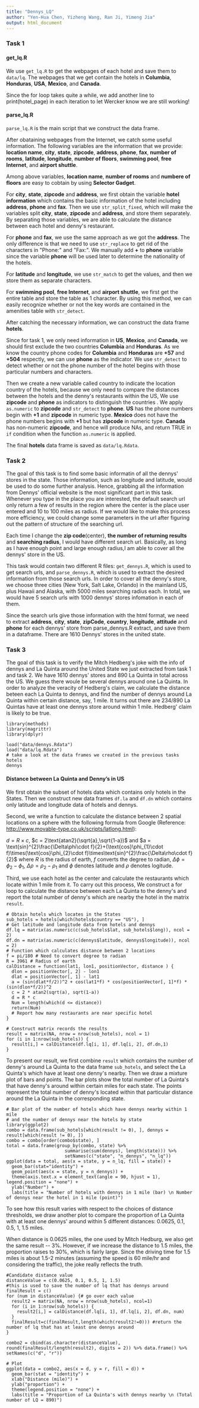 ```yaml
---
title: "Dennys_LQ"
author: "Yen-Hua Chen, Yizheng Wang, Ran Ji, Yimeng Jia"
output: html_document
---
```


### Task 1
#### get_lq.R
  
We use `get_lq.R` to get the webpages of each hotel and save them to `data/lq`. The webpages that we get contain the hotels in **Columbia**, **Honduras**, **USA**, **Mexico**, and **Canada**.

Since the for loop takes quite a while, we add another line to print(hotel_page) in each iteration to let Wercker know we are still working!


#### parse_lq.R

`parse_lq.R` is the main script that we construct the data frame.

After obataining webpages from the Internet, we catch some useful information. The following variables are the information that we provide: **location name**, **city**, **state**, **zipcode**, **address**, **phone**, **fax**, **number of rooms**, **latitude**, **longitude**, **number of floors**, **swimming pool**, **free Internet**, and **airport shuttle**.

Among above variables, **location name**, **number of rooms** and **numbere of floors** are easy to cobtain by using **Selector Gadget**.

For **city**, **state**, **zipcode** and **address**, we first obtain the variable **hotel information** which contains the basic information of the hotel including **address**, **phone** and **fax**. Then we use `str_split_fixed`, which will make the variables split **city**, **state**, **zipcode** and **address**, and store them separately. By separating those variables, we are able to calculate the distance between each hotel and denny's restaurant.

For **phone** and **fax**, we use the same approach as we got the **address**. The only difference is that we need to use `str_replace` to get rid of the characters in "Phone:" and "Fax:". We manually add **+** to **phone** variable since the variable **phone** will be used later to determine the nationality of the hotels.

For **latitude** and **longitude**, we use `str_match` to get the values, and then we store them as separate characters.

For **swimming pool**, **free Internet**, and **airport shuttle**, we first get the entire table and store the table as 1 character. By using this method, we can easily recognize whether or not the key words are contained in the amenities table with `str_detect`.

After catching the necessary information, we can construct the data frame **hotels**.

Since for task 1, we only need information in **US**, **Mexico**, and **Canada**, we should first exclude the two countries **Columbia** and **Honduras**. As we know the country phone codes for **Columbia** and **Honduras** are **+57** and **+504** respectly, we can use **phone** as the indicator. We use `str_detect` to detect whether or not the phone number of the hotel begins with those particular numbers and characters.

Then we create a new variable called country to indicate the location country of the hotels, because we only need to compare the distances between the hotels and the denny's restaurants within the US,  We use **zipcode** and **phone** as indicators to distinguish the countries . We  apply `as.numeric` to **zipcode** and `str_detect` to **phone**. **US** has the phone numbers begin with **+1** and **zipcode** in numeric type. **Mexico** does not have the phone numbers begins with **+1** but has **zipcode** in numeric type. **Canada** has non-numeric **zipcode**, and hence will produce NAs, and return TRUE in `if` condition when the function `as.numeric` is applied.

The final **hotels** data frame is saved as `data/lq.Rdata`.

### Task 2
The goal of this task is to find some basic informatin of all the dennys' stores in the state. Those information, such as longitude and latitude, would be used to do some further analysis. Hence, grabbing all the information from Dennys' official website is the most significant part in this task. Whenever you type in the place you are interested, the default search url only return a few of results in the region where the center is the place user entered and 10 to 100 miles as radius. If we would like to make this process more efficiency, we could change some parameters in the url after figuring out the pattern of structure of the searching url. 

Each time I change the **zip code**(center), **the number of returning results** and **searching radius**, I would have different search url. Basically, as long as I have enough point and large enough radius,I am able to cover all the dennys' store in the US. 

This task would contain two different R files: `get_dennys.R`, which is used to get search urls, and `parse_dennys.R`, which is used to extract the desired information from those search urls. In order to cover all the denny's store, we choose three cities (New York, Salt Lake, Orlando) in the mainland US, plus Hawaii and Alaska, with 5000 miles searching radius each. In total, we would have 5 search urls with 1000 dennys' stores infomation in each of them. 

Since the search urls give those information with the html format, we need to extract **address**, **city**, **state**, **zipCode**, **country**, **longitude**, **attitude** and **phone** for each dennys' store from parse_dennys.R extract, and save them in a dataframe. There are 1610 Dennys' stores in the united state.


### Task 3

The goal of this task is to verify the Mitch Hedberg's joke with the info of dennys and La Quinta around the United State we just extracted from task 1 and task 2. We have 1610 dennys' stores and 890 La Quinta in total across the US. We guess there woule be several dennys around one La Quinta. In order to analyze the veracity of Hedberg's claim, we calculate the distance beteen each La Quinta to dennys, and find the number of dennys around La Quinta within certain distance, say, 1 mile. It turns out there are 234/890 La Quintas have at least one dennys store around within 1 mile. Hedberg' claim is likely to be true.


```{r}
library(methods)
library(magrittr)
library(dplyr)
```

```{r}
load("data/dennys.Rdata")
load("data/lq.Rdata")
# take a look at the data frames we created in the previous tasks
hotels
dennys
```


#### Distance between La Quinta and Denny’s in US

We first obtain the subset of hotels data which contains only hotels in the States. Then we construct new data frames `df.la` and `df.dn` which contains only latitude and longitude data of hotels and dennys.

Second, we write a function to calculate the distance between 2 spatial locations on a sphere with the following formula from Google (Reference: http://www.movable-type.co.uk/scripts/latlong.html): 

$d = R\times c$, $c = 2\text{atan2}(\sqrt{a},\sqrt{1-a})$ and $a = \text{sin}^{2}\frac{\Delta\phi\cdot f}{2}+(\text{cos}\phi_{1}\cdot f)\times(\text{cos}\phi_{2}\cdot f)\times\text{sin}^{2}\frac{\Delta\rho\cdot f}{2}$ where $R$ is the radius of earth, $f$ converts the degree to radian, $\Delta\phi=\phi_{2}-\phi_{1}$, $\Delta\rho=\rho_{2}-\rho_{1}$ and $\phi$ denotes latitude and $\rho$ denotes logitude.

Third, we use each hotel as the center and calculate the restaurants which locate within 1 mile from it. To carry out this process, We construct a for loop to calculate the distance between each La Quinta to the denny's and report the total number of denny's which are nearby the hotel in the matrix `result`.

```{r}
# Obtain hotels which locates in the States
sub_hotels = hotels[which(hotels$country == "US"), ]
# Get latitude and longitude data from hotels and dennys
df.lq = matrix(as.numeric(c(sub_hotels$lat, sub_hotels$long)), ncol = 2)
df.dn = matrix(as.numeric(c(dennys$latitude, dennys$longitude)), ncol = 2)
# Function which calculates distance between 2 locations
f = pi/180 # Need to convert degree to radian
R = 3961 # Radius of earth
calDistance = function(lat1, lon1, positionVector, distance ) {
  dlon = positionVector[, 2] - lon1
  dlat = positionVector[, 1] - lat1
  a = (sin(dlat*f/2))^2 + cos(lat1*f) * cos(positionVector[, 1]*f) * (sin(dlon*f/2))^2 
  c = 2 * atan2(sqrt(a), sqrt(1-a)) 
  d = R * c
  Num = length(which(d <= distance))
  return(Num) 
  # Report how many restaurants are near specific hotel
}
```

```{r}
# Construct matrix records the results
result = matrix(NA, nrow = nrow(sub_hotels), ncol = 1)
for (i in 1:nrow(sub_hotels)) {
  result[i,] = calDistance(df.lq[i, 1], df.lq[i, 2], df.dn,1)
}
```

To present our result, we first combine `result` which contains the number of denny's around La Quinta to the data frame `sub_hotels`, and select the La Quinta's which have at least one denny's nearby. Then we draw a mixture plot of bars and points. The bar plots show the total number of La Quinta's that have denny's around within certain miles for each state. The points represent the total number of denny's located within that particular distance around the La Quinta in the corresponding state.

```{r}
# Bar plot of the number of hotels which have dennys nearby within 1 mile 
# and the number of dennys near the hotels by state
library(ggplot2)
combo = data.frame(sub_hotels[which(result != 0), ], dennys = result[which(result != 0), ])
combo = combo[order(combo$state), ]
total = data.frame(group_by(combo, state) %>%
                      summarise(sum(dennys), length(state))) %>%
                      setNames(c("state", "n_dennys", "n_lq"))
ggplot(data = total, aes(x = state, y = n_lq, fill = state)) +
  geom_bar(stat="identity") +
  geom_point(aes(x = state, y = n_dennys)) +
  theme(axis.text.x = element_text(angle = 90, hjust = 1), legend.position = "none") +
  ylab("Number") +
  labs(title = "Number of hotels with dennys in 1 mile (bar) \n Number of dennys near the hotel in 1 mile (point)")
```

To see how this result varies with respect to the choices of distance thresholds, we draw another plot to compare the proportion of La Quinta with at least one dennys' around within 5 different distances: 0.0625, 0.1, 0.5, 1, 1.5 miles.

When distance is 0.0625 miles, the one used by Mitch Hedburg, we also get the same result -- 3%. However, if we increase the distance to 1.5 miles, the proportion raises to 30%, which is fairly large. Since the driving time for 1.5 miles is about 1.5-2 minutes (assuming the speed is 60 mile/hr and considering the traffic), the joke really reflects the truth.

```{r}
#Candidate distance value
distanceValue = c(0.0625, 0.1, 0.5, 1, 1.5)
#this is used to save the number of lq that has dennys around
finalResult = c()
for (num in distanceValue) {# go over each value
  result2 = matrix(NA, nrow = nrow(sub_hotels), ncol=1)
  for (i in 1:nrow(sub_hotels)) {
    result2[i,] = calDistance(df.lq[i, 1], df.lq[i, 2], df.dn, num)
  }
  finalResult=c(finalResult,length(which(result2!=0))) #return the number of lq that has at least one dennys around
}

combo2 = cbind(as.character(distanceValue), round(finalResult/length(result2), digits = 2)) %>% data.frame() %>% setNames(c("d", "r"))
         
# Plot
ggplot(data = combo2, aes(x = d, y = r, fill = d)) +
  geom_bar(stat = "identity") +
  xlab("Distance (mile)") +
  ylab("proportion") +
  theme(legend.position = "none") +
  labs(title = "Proportion of La Quinta's with dennys nearby \n (Total number of LQ = 890)")
```
